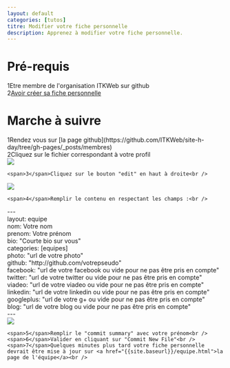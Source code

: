 ```yaml
---
layout: default
categories: [tutos]
titre: Modifier votre fiche personnelle
description: Apprenez à modifier votre fiche personnelle.
---
```

<h1 class="titre-rose specialfont">Pré-requis</h1>

<div class="regles">
<span>1</span>Etre membre de l'organisation ITKWeb sur github<br />
<span>2</span><a href="{{site.baseurl}}{% post_url tutos/2013-10-04-creer-fiche-membre%}">Avoir créer sa fiche personnelle</a>
</div>

<h1 class="titre-rose specialfont">Marche à suivre</h1>

<div class="regles">
	<span>1</span>Rendez vous sur [la page github](https://github.com/ITKWeb/site-h-day/tree/gh-pages/_posts/membres)<br />
	<span>2</span>Cliquez sur le fichier correspondant à votre profil<br />

<div class="text-center">
	<img class="img-large" src="{{site.baseurl}}/images/tutos/modifier_fiche_membre_1.png" />
</div>

	<span>3</span>Cliquez sur le bouton "edit" en haut à droite<br />

<div class="text-center">
	<img class="img-large" src="{{site.baseurl}}/images/tutos/modifier_fiche_membre_2.png" />
</div>

	<span>4</span>Remplir le contenu en respectant les champs :<br />

<div class="text-center">
	<div class="code">
		---<br />
		layout: equipe<br />
		nom: Votre nom<br />
		prenom: Votre prénom<br />
		bio: "Courte bio sur vous"<br />
		categories: [equipes]<br />
		photo: "url de votre photo"<br />
		github: "http://github.com/votrepseudo"<br />
		facebook: "url de votre facebook ou vide pour ne pas être pris en compte"<br />
		twitter: "url de votre twitter ou vide pour ne pas être pris en compte"<br />
		viadeo: "url de votre viadeo ou vide pour ne pas être pris en compte"<br />
		linkedin: "url de votre linkedin ou vide pour ne pas être pris en compte"<br />
		googleplus: "url de votre g+ ou vide pour ne pas être pris en compte"<br />
		blog: "url de votre blog ou vide pour ne pas être pris en compte"<br />
		---<br />
	</div>
</div>

<div class="text-center">
	<img class="img-large" src="{{site.baseurl}}/images/tutos/modifier_fiche_membre_3.png" />
</div>

	<span>5</span>Remplir le "commit summary" avec votre prénom<br />
	<span>6</span>Valider en cliquant sur "Commit New File"<br />
	<span>7</span>Quelques minutes plus tard votre fiche personnelle devrait être mise à jour sur <a href="{{site.baseurl}}/equipe.html">la page de l'équipe</a><br />

</div>